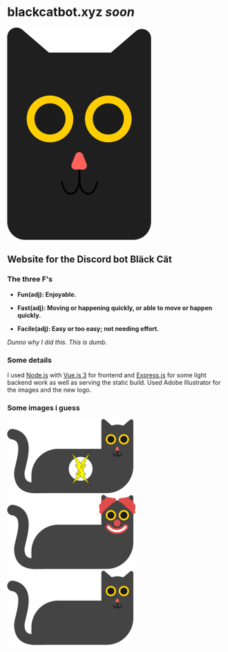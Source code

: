 # blackcatbot.xyz _soon_

![Logo](./github_images/logo.svg)

## Website for the Discord bot Bläck Cät

### The three F's

- **Fun(adj): Enjoyable.**

- **Fast(adj): Moving or happening quickly, or able to move or happen quickly.**

- **Facile(adj): Easy or too easy; not needing effort.**

_Dunno why I did this. This is dumb._

### Some details

I used [Node.js](https://nodejs.org/en/) with [Vue.js 3](https://v3.vuejs.org/) for frontend and [Express.js](https://expressjs.com/) for some light backend work as well as serving the static build.
Used Adobe Illustrator for the images and the new logo.

### Some images i guess

![FastCat](./github_images/cat_fast.svg)
![FunCat](./github_images/cat_fun.svg)
![FacileCat](./github_images/cat.svg)

